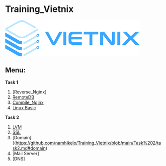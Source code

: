 # Training_Vietnix

![header](/img/Vietnix.png)

## Menu:

**Task 1**

1. [Reverse_Nginx]
2. [RemoteDB](https://github.com/namhikelo/Training_Vietnix/blob/main/Task%201/RemoteDB.md)
3. [Compile_Nginx](https://github.com/namhikelo/Training_Vietnix/blob/main/Task%201/Nginx.md)
4. [Linux Basic](https://github.com/namhikelo/Training_Vietnix/blob/main/Task%201/Linux.md)

**Task 2**

1. [LVM](https://github.com/namhikelo/Training_Vietnix/blob/main/Task%202/task2.md#lvm)
2. [SSL](https://github.com/namhikelo/Training_Vietnix/blob/main/Task%202/task2.md#ssl)
3. [Domain]((https://github.com/namhikelo/Training_Vietnix/blob/main/Task%202/task2.md#domain)
4. [Mail Server]
5. [DNS]
